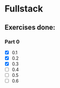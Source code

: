# Fullstack

## Exercises done:
### Part 0
- [x] 0.1
- [x] 0.2
- [x] 0.3
- [ ] 0.4
- [ ] 0.5
- [ ] 0.6
